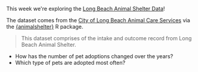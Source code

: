 This week we're exploring the [Long Beach Animal Shelter Data](https://data.longbeach.gov/explore/dataset/animal-shelter-intakes-and-outcomes/information/)! 

The dataset comes from the [City of Long Beach Animal Care Services](https://www.longbeach.gov/acs/) via the [{animalshelter}](https://emilhvitfeldt.github.io/animalshelter/) R package.

> This dataset comprises of the intake and outcome record from Long Beach Animal Shelter.

- How has the number of pet adoptions changed over the years?
- Which type of pets are adopted most often?


